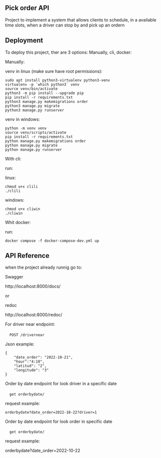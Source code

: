 ## Pick order API

Project to implement a system that allows clients to schedule, in a available time slots, when a driver can stop by and pick up an ordern

## Deployment

To deploy this project, ther are 3 options: Manually, cli, docker:

Manually:


venv in linux (make sure have root permissions):

    sudo apt install python3-virtualenv python3-venv
    virtualenv -p `which python3` venv
    source venv/bin/activate
    python3 -m pip install --upgrade pip
    pip install -r requirements.txt
    python3 manage.py makemigrations order
    python3 manage.py migrate
    python3 manage.py runserver


venv in windows:

    python -m venv venv
    source venv/scripts/activate
    pip install -r requirements.txt
    python manage.py makemigrations order
    python manage.py migrate
    python manage.py runserver


With cli:

run:

linux:

    chmod u+x clili
    ./clili

windows:

    chmod u+x cliwin
    ./cliwin


Whit docker:

run:

    docker compose -f docker-compose-dev.yml up


## API Reference

when the project already runnig go to:

Swagger

http://localhost:8000/docs/

or

redoc

http://localhost:8000/redoc/

For driver near endpoint:

#### 
```http
  POST /drivernear
```

Json example:

    {
        "date_order": "2022-10-21",
        "hour":"4:10",
        "latitud": "2",
        "longitude": "3"
    }


Order by date
endpoint for look driver in a specific date
#### 
```http
  get orderbydate/
```
request example:

    orderbydate?date_order=2022-10-22?driver=1


Order by date
endpoint for look order in specific date

#### 
```http
  get orderbydate/
```
request example:

orderbydate?date_order=2022-10-22